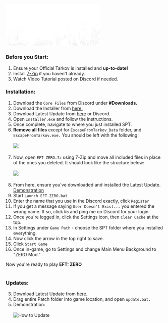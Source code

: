 <img src="https://github.com/bansakai/ZERO/blob/main/Resources/SmallBannerLogo.png" width="300" />

<br>

### Before you Start:

1. Ensure your Official Tarkov is installed and **up-to-date!**
2. Install [7-Zip](https://www.7-zip.org/a/7z2409-x64.exe) if you haven't already.
3. Watch Video Tutorial posted on Discord if needed.

### Installation:

1. Download the `Core Files` from Discord under **#Downloads.**
2. Download the Installer from [here.](https://syncade.gg/spt)
3. Download Latest Update from [here](https://syncade.gg/zero/update) or Discord.
4. Open `Installer.exe` and follow the instructions.
5. Once complete, navigate to where you just installed SPT.
6. **Remove all files** except for `EscapeFromTarkov_Data` folder, and `EscapeFromTarkov.exe.` You should be left with the following:<br><br><img src="https://gitfront.io/r/bansakai/em1m9ZL7VfDC/ZERO/raw/Resources/Remains.png" width="500" /><br><br>
7. Now, open `EFT ZERO.7z` using 7-Zip and move all included files in place of the ones you deleted. It should look like the structure below:<br><br><img src="https://gitfront.io/r/bansakai/em1m9ZL7VfDC/ZERO/raw/Resources/Structure.png" width="500" /><br><br>
8. From here, ensure you've downloaded and installed the Latest Update. [Demonstration](https://github.com/bansakai/ZERO?tab=readme-ov-file#updates)
9. Start `Launch EFT ZERO.bat`
10. Enter the name that you use in the Discord exactly, click `Register`
11. If you get a message saying `User Doesn't Exist...` you entered the wrong name. If so, click `No` and ping me on Discord for your login.
12. Once you're logged in, click the Settings icon, then `Clear Cache` at the top.
13. In Settings under `Game Path` - choose the SPT folder where you installed everything.
14. Now click the arrow in the top right to save.
15. Click `Start Game`
16. Once in-game, go to Settings and change Main Menu Background to "ZERO Mod."

Now you're ready to play **EFT: ZERO**
<br><br>

### Updates:

3. Download Latest Update from [here.](https://syncade.gg/zero/update)
2. Drag entire Patch folder into game location, and open `update.bat.`
3. Demonstration:<br><br>
![How to Update](https://github.com/bansakai/ZERO/blob/main/Resources/HowToUpdate.gif)
